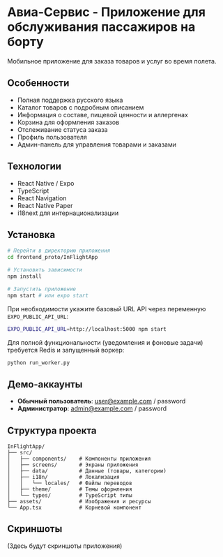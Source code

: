 # Авиа-Сервис - Приложение для обслуживания пассажиров на борту

Мобильное приложение для заказа товаров и услуг во время полета.

## Особенности

- Полная поддержка русского языка
- Каталог товаров с подробным описанием
- Информация о составе, пищевой ценности и аллергенах
- Корзина для оформления заказов
- Отслеживание статуса заказа
- Профиль пользователя
- Админ-панель для управления товарами и заказами

## Технологии

- React Native / Expo
- TypeScript
- React Navigation
- React Native Paper
- i18next для интернационализации

## Установка

```bash
# Перейти в директорию приложения
cd frontend_proto/InFlightApp

# Установить зависимости
npm install

# Запустить приложение
npm start # или expo start
```

При необходимости укажите базовый URL API через переменную
`EXPO_PUBLIC_API_URL`:

```bash
EXPO_PUBLIC_API_URL=http://localhost:5000 npm start
```

Для полной функциональности (уведомления и фоновые задачи) требуется Redis и запущенный воркер:

```bash
python run_worker.py
```

## Демо-аккаунты

- **Обычный пользователь**: user@example.com / password
- **Администратор**: admin@example.com / password

## Структура проекта

```
InFlightApp/
├── src/
│   ├── components/    # Компоненты приложения
│   ├── screens/       # Экраны приложения
│   ├── data/          # Данные (товары, категории)
│   ├── i18n/          # Локализация
│   │   └── locales/   # Файлы переводов
│   ├── theme/         # Темы оформления
│   └── types/         # TypeScript типы
├── assets/            # Изображения и ресурсы
└── App.tsx            # Корневой компонент
```

## Скриншоты

(Здесь будут скриншоты приложения)
